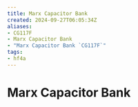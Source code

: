 ```yaml
---
title: Marx Capacitor Bank
created: 2024-09-27T06:05:34Z
aliases:
- CG117F
- Marx Capacitor Bank
- "Marx Capacitor Bank `CG117F`"
tags:
- hf4a
---
```


# Marx Capacitor Bank
